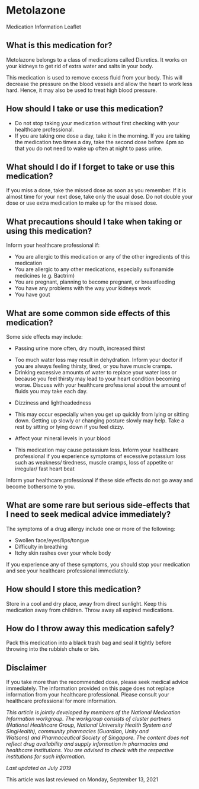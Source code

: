 # Metolazone

Medication Information Leaflet

What is this medication for?
----------------------------

Metolazone belongs to a class of medications called Diuretics. It works on your kidneys to get rid of extra water and salts in your body.

This medication is used to remove excess fluid from your body. This will decrease the pressure on the blood vessels and allow the heart to work less hard. Hence, it may also be used to treat high blood pressure.

How should I take or use this medication?
-----------------------------------------

* Do not stop taking your medication without first checking with your healthcare professional.
* If you are taking one dose a day, take it in the morning. If you are taking the medication two times a day, take the second dose before 4pm so that you do not need to wake up often at night to pass urine.

What should I do if I forget to take or use this medication?
------------------------------------------------------------

If you miss a dose, take the missed dose as soon as you remember. If it is almost time for your next dose, take only the usual dose. Do not double your dose or use extra medication to make up for the missed dose.

What precautions should I take when taking or using this medication?
--------------------------------------------------------------------

Inform your healthcare professional if:

* You are allergic to this medication or any of the other ingredients of this medication
* You are allergic to any other medications, especially sulfonamide medicines (e.g. Bactrim)
* You are pregnant, planning to become pregnant, or breastfeeding
* You have any problems with the way your kidneys work
* You have gout

What are some common side effects of this medication?
-----------------------------------------------------

Some side effects may include:

* Passing urine more often, dry mouth, increased thirst

+ Too much water loss may result in dehydration. Inform your doctor if you are always feeling thirsty, tired, or you have muscle cramps.
+ Drinking excessive amounts of water to replace your water loss or because you feel thirsty may lead to your heart condition becoming worse. Discuss with your healthcare professional about the amount of fluids you may take each day.

* Dizziness and lightheadedness

+ This may occur especially when you get up quickly from lying or sitting down. Getting up slowly or changing posture slowly may help. Take a rest by sitting or lying down if you feel dizzy.

* Affect your mineral levels in your blood

+ This medication may cause potassium loss. Inform your healthcare professional if you experience symptoms of excessive potassium loss such as weakness/ tiredness, muscle cramps, loss of appetite or irregular/ fast heart beat

Inform your healthcare professional if these side effects do not go away and become bothersome to you.

What are some rare but serious side-effects that I need to seek medical advice immediately?
-------------------------------------------------------------------------------------------

The symptoms of a drug allergy include one or more of the following:

* Swollen face/eyes/lips/tongue
* Difficulty in breathing
* Itchy skin rashes over your whole body

If you experience any of these symptoms, you should stop your medication and see your healthcare professional immediately.

How should I store this medication?
-----------------------------------

Store in a cool and dry place, away from direct sunlight. Keep this medication away from children. Throw away all expired medications.

How do I throw away this medication safely?
-------------------------------------------

Pack this medication into a black trash bag and seal it tightly before throwing into the rubbish chute or bin.

Disclaimer
----------

If you take more than the recommended dose, please seek medical advice immediately. The information provided on this page does not replace information from your healthcare professional. Please consult your healthcare professional for more information.

*This article is jointly developed by members of the National Medication Information workgroup. The workgroup consists of cluster partners (National Healthcare Group, National University Health System and SingHealth), community pharmacies (Guardian, Unity and Watsons) and Pharmaceutical Society of Singapore. The content does not reflect drug availability and supply information in pharmacies and healthcare institutions. You are advised to check with the respective institutions for such information.*

*Last updated on July 2019*

This article was last reviewed on
Monday, September 13, 2021